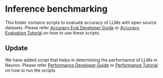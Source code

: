 # Inference benchmarking

This folder contains scripts to evaluate accuracy of LLMs with open source datasets. Please refer [Accuracy Eval Developer Guide](https://awsdocs-neuron.readthedocs-hosted.com/en/latest/libraries/nxd-inference/developer_guides/accuracy-eval-with-datasets.html) or [Accuracy Evaluation Tutorial](https://awsdocs-neuron.readthedocs-hosted.com/en/latest/libraries/nxd-inference/tutorials/trn1-llama3.1-70b-instruct-accuracy-eval.html) on how to use these scripts. 

## Update
We have added script that helps in determining the performance of LLMs in Neuron. Please refer [Performance Developer Guide](https://awsdocs-neuron-staging.readthedocs-hosted.com/en/latest/libraries/nxd-inference/developer_guides/performance-cli-params.html) or [Performance Tutorial](https://awsdocs-neuron-staging.readthedocs-hosted.com/en/latest/libraries/nxd-inference/tutorials/Generating_Results_with_Performance_Cli.html) on how to run the scripts